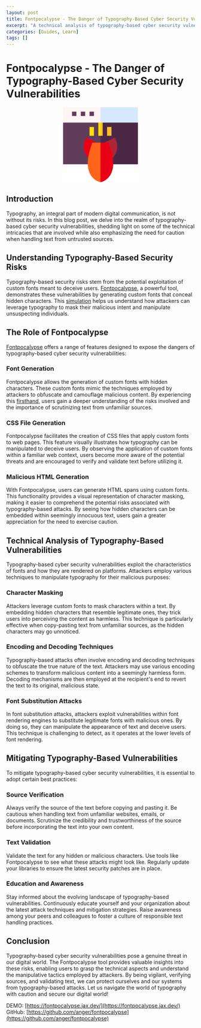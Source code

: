 ```yaml
---
layout: post
title: Fontpocalypse - The Danger of Typography-Based Cyber Security Vulnerabilities
excerpt: "A technical analysis of typography-based cyber security vulnerabilities and the importance of caution."
categories: [Guides, Learn]
tags: []
---
```


# Fontpocalypse - The Danger of Typography-Based Cyber Security Vulnerabilities

<p align="center">
  <img src="https://github.com/anger/fontpocalypse/blob/main/src/fontpocalypse.png?raw=true" alt="Fontpocalypse" width="200" height="200">
</p>


## Introduction

Typography, an integral part of modern digital communication, is not without its risks. In this blog post, we delve into the realm of typography-based cyber security vulnerabilities, shedding light on some of the technical intricacies that are involved while also emphasizing the need for caution when handling text from untrusted sources.

## Understanding Typography-Based Security Risks

Typography-based security risks stem from the potential exploitation of custom fonts meant to deceive users. [Fontpocalypse](https://github.com/anger/fontpocalypse), a powerful tool, demonstrates these vulnerabilities by generating custom fonts that conceal hidden characters. This [simulation](https://fontpocalypse.jax.dev/) helps us understand how attackers can leverage typography to mask their malicious intent and manipulate unsuspecting individuals.

## The Role of Fontpocalypse

[Fontpocalypse](https://github.com/anger/fontpocalypse) offers a range of features designed to expose the dangers of typography-based cyber security vulnerabilities:

### Font Generation

Fontpocalypse allows the generation of custom fonts with hidden characters. These custom fonts mimic the techniques employed by attackers to obfuscate and camouflage malicious content. By experiencing this [firsthand](https://fontpocalypse.jax.dev/), users gain a deeper understanding of the risks involved and the importance of scrutinizing text from unfamiliar sources.

### CSS File Generation

Fontpocalypse facilitates the creation of CSS files that apply custom fonts to web pages. This feature visually illustrates how typography can be manipulated to deceive users. By observing the application of custom fonts within a familiar web context, users become more aware of the potential threats and are encouraged to verify and validate text before utilizing it.

### Malicious HTML Generation

With Fontpocalypse, users can generate HTML spans using custom fonts. This functionality provides a visual representation of character masking, making it easier to comprehend the potential risks associated with typography-based attacks. By seeing how hidden characters can be embedded within seemingly innocuous text, users gain a greater appreciation for the need to exercise caution.

## Technical Analysis of Typography-Based Vulnerabilities

Typography-based cyber security vulnerabilities exploit the characteristics of fonts and how they are rendered on platforms. Attackers employ various techniques to manipulate typography for their malicious purposes:

### Character Masking

Attackers leverage custom fonts to mask characters within a text. By embedding hidden characters that resemble legitimate ones, they trick users into perceiving the content as harmless. This technique is particularly effective when copy-pasting text from unfamiliar sources, as the hidden characters may go unnoticed.

### Encoding and Decoding Techniques

Typography-based attacks often involve encoding and decoding techniques to obfuscate the true nature of the text. Attackers may use various encoding schemes to transform malicious content into a seemingly harmless form. Decoding mechanisms are then employed at the recipient's end to revert the text to its original, malicious state.

### Font Substitution Attacks

In font substitution attacks, attackers exploit vulnerabilities within font rendering engines to substitute legitimate fonts with malicious ones. By doing so, they can manipulate the appearance of text and deceive users. This technique is challenging to detect, as it operates at the lower levels of font rendering.

## Mitigating Typography-Based Vulnerabilities

To mitigate typography-based cyber security vulnerabilities, it is essential to adopt certain best practices:

### Source Verification

Always verify the source of the text before copying and pasting it. Be cautious when handling text from unfamiliar websites, emails, or documents. Scrutinize the credibility and trustworthiness of the source before incorporating the text into your own content.

### Text Validation

Validate the text for any hidden or malicious characters. Use tools like Fontpocalypse to see what these attacks might look like. Regularly update your libraries to ensure the latest security patches are in place.

### Education and Awareness

Stay informed about the evolving landscape of typography-based vulnerabilities. Continuously educate yourself and your organization about the latest attack techniques and mitigation strategies. Raise awareness among your peers and colleagues to foster a culture of responsible text handling practices.

## Conclusion

Typography-based cyber security vulnerabilities pose a genuine threat in our digital world. The Fontpocalypse tool provides valuable insights into these risks, enabling users to grasp the technical aspects and understand the manipulative tactics employed by attackers. By being vigilant, verifying sources, and validating text, we can protect ourselves and our systems from typography-based attacks. Let us navigate the world of typography with caution and secure our digital world!

DEMO: [https://fontpocalypse.jax.dev/](https://fontpocalypse.jax.dev/)
GitHub: [https://github.com/anger/fontpocalypse](https://github.com/anger/fontpocalypse)

